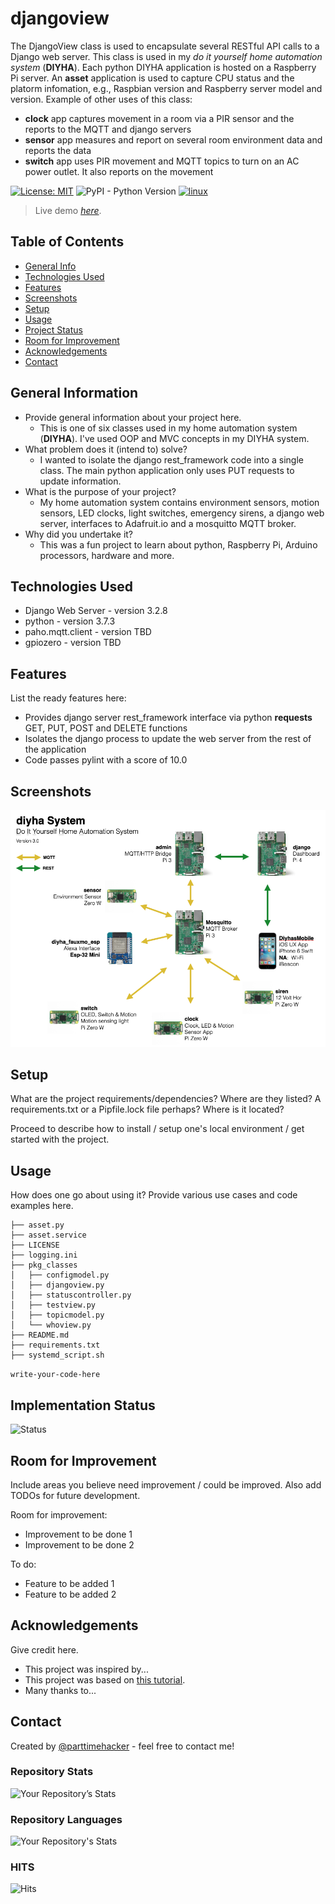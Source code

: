 # djangoview 
The DjangoView class is used to encapsulate several RESTful API calls to a Django web server. This class is used in my *do it yourself home automation system* (**DIYHA**). Each python DIYHA application is hosted on a Raspberry Pi server. An **asset** application is used to capture CPU status and the platorm infomation, e.g., Raspbian version and Raspberry server model and version. Example of other uses of this class:
- **clock** app captures movement in a room via a PIR sensor and the reports to the MQTT and django servers
- **sensor** app measures and report on several room environment data and reports the data
- **switch** app uses PIR movement and MQTT topics to turn on an AC power outlet. It also reports on the movement

[![License: MIT](https://img.shields.io/badge/License-MIT-yellow.svg)](https://opensource.org/licenses/MIT)
![PyPI - Python Version](https://img.shields.io/pypi/pyversions/Django)
[![linux](https://svgshare.com/i/Zhy.svg)](https://svgshare.com/i/Zhy.svg)

> Live demo [_here_](https://www.example.com). <!-- If you have the project hosted somewhere, include the link here. -->

## Table of Contents
* [General Info](#general-information)
* [Technologies Used](#technologies-used)
* [Features](#features)
* [Screenshots](#screenshots)
* [Setup](#setup)
* [Usage](#usage)
* [Project Status](#project-status)
* [Room for Improvement](#room-for-improvement)
* [Acknowledgements](#acknowledgements)
* [Contact](#contact)
<!-- * [License](#license) -->


## General Information
- Provide general information about your project here.
  - This is one of six classes used in my home automation system (**DIYHA**). I've used OOP and MVC concepts in my DIYHA system. 
- What problem does it (intend to) solve?
  - I wanted to isolate the django rest_framework code into a single class. The main python application only uses PUT requests to update information.
- What is the purpose of your project?
  - My home automation system contains environment sensors, motion sensors, LED clocks, light switches, emergency sirens, a django web server, interfaces to Adafruit.io and a mosquitto MQTT broker.
- Why did you undertake it?
  - This was a fun project to learn about python, Raspberry Pi, Arduino processors, hardware and more.
<!-- You don't have to answer all the questions - just the ones relevant to your project. -->


## Technologies Used
- Django Web Server - version 3.2.8
- python - version 3.7.3
- paho.mqtt.client - version TBD
- gpiozero - version TBD

## Features
List the ready features here:
- Provides django server rest_framework interface via python **requests** GET, PUT, POST and DELETE functions
- Isolates the django process to update the web server from the rest of the application
- Code passes pylint with a score of 10.0


## Screenshots
![Example screenshot](./diyhadiagram.png)
<!-- If you have screenshots you'd like to share, include them here. -->


## Setup
What are the project requirements/dependencies? Where are they listed? A requirements.txt or a Pipfile.lock file perhaps? Where is it located?

Proceed to describe how to install / setup one's local environment / get started with the project.


## Usage
How does one go about using it?
Provide various use cases and code examples here.

```
├── asset.py
├── asset.service
├── LICENSE
├── logging.ini
├── pkg_classes
│   ├── configmodel.py
│   ├── djangoview.py
│   ├── statuscontroller.py
│   ├── testview.py
│   ├── topicmodel.py
│   └── whoview.py
├── README.md
├── requirements.txt
├── systemd_script.sh
```
`write-your-code-here`


## Implementation Status
![Status](https://progress-bar.dev/80/?title=progress)


## Room for Improvement
Include areas you believe need improvement / could be improved. Also add TODOs for future development.

Room for improvement:
- Improvement to be done 1
- Improvement to be done 2

To do:
- Feature to be added 1
- Feature to be added 2


## Acknowledgements
Give credit here.
- This project was inspired by...
- This project was based on [this tutorial](https://www.example.com).
- Many thanks to...


## Contact
Created by [@parttimehacker](http://parttimehacker.io/) - feel free to contact me!
### Repository Stats
![Your Repository’s Stats](https://github-readme-stats.vercel.app/api?username=parttimehacker&show_icons=true)
### Repository Languages
![Your Repository's Stats](https://github-readme-stats.vercel.app/api/top-langs/?username=parttimehacker&theme=blue-green)
### HITS
![Hits](https://hitcounter.pythonanywhere.com/count/tag.svg?url=https://github.com/parttimehacker)


<!-- Optional -->
<!-- ## License -->
<!-- This project is open source and available under the [... License](). -->

<!-- You don't have to include all sections - just the one's relevant to your project -->
